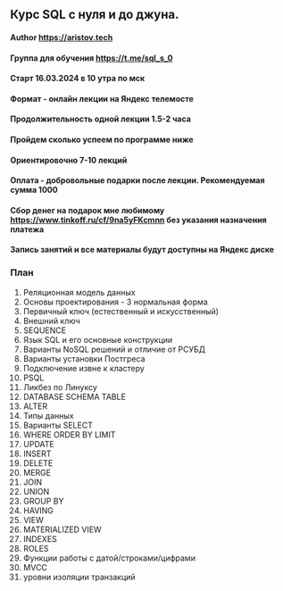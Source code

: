 ## Курс SQL с нуля и до джуна.
#### Author https://aristov.tech
#### Группа для обучения https://t.me/sql_s_0 
#### Старт 16.03.2024 в 10 утра по мск
#### Формат - онлайн лекции на Яндекс телемосте
#### Продолжительность одной лекции 1.5-2 часа
#### Пройдем сколько успеем по программе ниже
#### Ориентировочно 7-10 лекций
#### Оплата - добровольные подарки после лекции. Рекомендуемая сумма 1000
#### Сбор денег на подарок мне любимому https://www.tinkoff.ru/cf/9na5yFKcmnn без указания назначения платежа
#### Запись занятий и все материалы будут доступны на Яндекс диске

### План
01. Реляционная модель данных
02. Основы проектирования - 3 нормальная форма
03. Первичный ключ (естественный и искусственный)
04. Внешний ключ
05. SEQUENCE
06. Язык SQL и его основные конструкции
07. Варианты NoSQL решений и отличие от РСУБД
08. Варианты установки Постгреса
09. Подключение извне к кластеру
10. PSQL
11. Ликбез по Линуксу
12. DATABASE SCHEMA TABLE
13. ALTER
14. Типы данных
15. Варианты SELECT
16. WHERE ORDER BY LIMIT
17. UPDATE
18. INSERT
19. DELETE
20. MERGE
21. JOIN
22. UNION
23. GROUP BY
24. HAVING
25. VIEW
26. MATERIALIZED VIEW
27. INDEXES
28. ROLES
29. Функции работы с датой/строками/цифрами
30. MVCC
31. уровни изоляции транзакций
